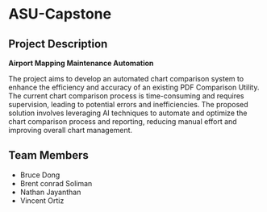 # ASU-Capstone
## Project Description
**Airport Mapping Maintenance Automation**

The project aims to develop an automated chart comparison system to enhance the efficiency and accuracy of an existing PDF Comparison Utility. The current chart comparison process is time-consuming and requires supervision, leading to potential errors and inefficiencies. The proposed solution involves leveraging AI techniques to automate and optimize the chart comparison process and reporting, reducing manual effort and improving overall chart management.

## Team Members
- Bruce Dong
- Brent conrad Soliman
- Nathan Jayanthan
- Vincent Ortiz
